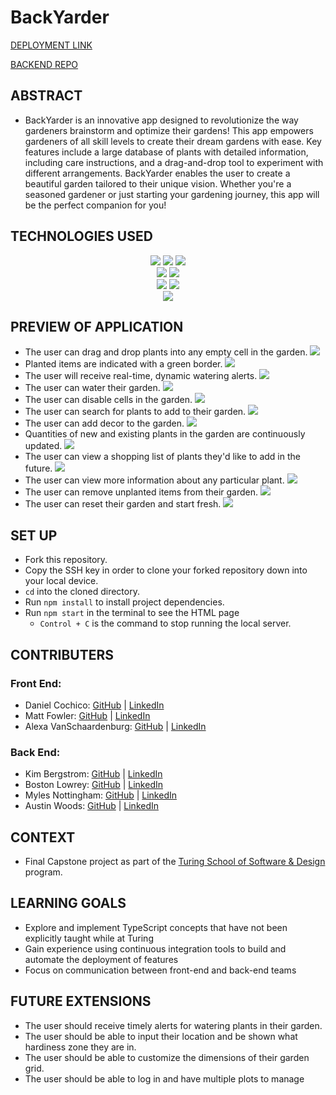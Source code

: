 # BackYarder
[DEPLOYMENT LINK](https://backyarder.vercel.app/)

[BACKEND REPO](https://github.com/Backyarder/backyarder-be)

## ABSTRACT
- BackYarder is an innovative app designed to revolutionize the way gardeners brainstorm and optimize their gardens! This app empowers gardeners of all skill levels to create their dream gardens with ease. Key features include a large database of plants with detailed information, including care instructions, and a drag-and-drop tool to experiment with different arrangements. BackYarder enables the user to create a beautiful garden tailored to their unique vision. Whether you're a seasoned gardener or just starting your gardening journey, this app will be the perfect companion for you!

## TECHNOLOGIES USED
<div align="center">
  <a href="https://www.typescriptlang.org/" ><img src="https://img.shields.io/badge/typescript-%23007ACC.svg?style=for-the-badge&logo=typescript&logoColor=white" /></a>
  <a href="https://html.spec.whatwg.org/" ><img src="https://img.shields.io/badge/html5-%23E34F26.svg?style=for-the-badge&logo=html5&logoColor=white" /></a>
  <a href="https://sass-lang.com/" ><img src="https://img.shields.io/badge/SASS-hotpink.svg?style=for-the-badge&logo=SASS&logoColor=white" /></a>
  </br>
  <a href="https://react.dev/" ><img src="https://img.shields.io/badge/react-%2320232a.svg?style=for-the-badge&logo=react&logoColor=%2361DAFB" /></a>
  <a href="https://reactrouter.com/en/main" ><img src="https://img.shields.io/badge/React_Router-CA4245?style=for-the-badge&logo=react-router&logoColor=white" /></a>
  </br>
  <a href="https://www.cypress.io/" ><img src="https://img.shields.io/badge/-cypress-%23E5E5E5?style=for-the-badge&logo=cypress&logoColor=058a5e" /></a>
  <a href="https://circleci.com/" ><img src="https://img.shields.io/badge/circle%20ci-%23161616.svg?style=for-the-badge&logo=circleci&logoColor=white" /></a>
  </br>
  <a href="https://vercel.com/" ><img src="https://img.shields.io/badge/vercel-%23000000.svg?style=for-the-badge&logo=vercel&logoColor=white" /></a>
</div>

## PREVIEW OF APPLICATION
- The user can drag and drop plants into any empty cell in the garden.
![](https://user-images.githubusercontent.com/126428377/276367124-fff30e1d-b48b-4f04-9dfa-488c972f7306.gif)
- Planted items are indicated with a green border.
![](https://user-images.githubusercontent.com/126428377/276367913-14cb87c5-f708-4c60-bcac-75d0baf613bc.gif)
- The user will receive real-time, dynamic watering alerts.
![](https://user-images.githubusercontent.com/126428377/276368848-940ead77-808e-46ef-ae12-77dcbafdfb7d.gif)
- The user can water their garden.
![](https://user-images.githubusercontent.com/126428377/276369563-a567a8b5-1085-4331-823f-ec9f277c809e.gif)
- The user can disable cells in the garden.
![](https://user-images.githubusercontent.com/126428377/276370125-f373127e-a595-49ff-9cc3-e96b4b4f3847.gif)
- The user can search for plants to add to their garden.
![](https://user-images.githubusercontent.com/126428377/276370938-b6b27768-f5eb-4bc9-9566-fe80ec95c44c.gif)
- The user can add decor to the garden.
![](https://user-images.githubusercontent.com/126428377/276372060-10f51087-bdec-4922-a6c1-be47856a95ee.gif)
- Quantities of new and existing plants in the garden are continuously updated.
![](https://user-images.githubusercontent.com/126428377/276373061-5e1493be-9849-47f8-adb1-87186759db55.gif)
- The user can view a shopping list of plants they'd like to add in the future.
![](https://user-images.githubusercontent.com/126428377/276373584-098dcfa1-241d-4f98-88bb-036a43831a5b.gif)
- The user can view more information about any particular plant.
![](https://user-images.githubusercontent.com/126428377/276374228-d588a4b9-03bf-4ef2-94d3-608e1a22b189.gif)
- The user can remove unplanted items from their garden.
![](https://user-images.githubusercontent.com/126428377/276375118-7a51a143-5462-4bdb-9e0c-75258305cab4.gif)
- The user can reset their garden and start fresh.
![](https://user-images.githubusercontent.com/126428377/276375574-4d4e3a35-ce75-44c6-af6a-9713d188454e.gif)

## SET UP
- Fork this repository.
- Copy the SSH key in order to clone your forked repository down into your local device.
- `cd` into the cloned directory.
- Run `npm install` to install project dependencies.
- Run `npm start` in the terminal to see the HTML page
  - `Control + C` is the command to stop running the local server.

## CONTRIBUTERS
### Front End:
- Daniel Cochico: [GitHub](https://github.com/dcochico) | [LinkedIn](https://www.linkedin.com/in/daniel-c-3a0201176/)
- Matt Fowler: [GitHub](https://github.com/mbenfowler) | [LinkedIn](https://www.linkedin.com/in/mbenfowler/)
- Alexa VanSchaardenburg: [GitHub](https://github.com/AlexaVanSchaardenburg) | [LinkedIn](https://www.linkedin.com/in/alexa-r-vanschaardenburg/)

### Back End:
- Kim Bergstrom: [GitHub](https://github.com/kbergstrom78) | [LinkedIn](https://www.linkedin.com/in/kimberley-bergstrom/)
- Boston Lowrey: [GitHub](https://github.com/BLowrey24) | [LinkedIn](https://www.linkedin.com/in/boston-lowrey/)
- Myles Nottingham: [GitHub](https://github.com/MylesNottingham) | [LinkedIn](https://www.linkedin.com/in/mylesnottingham/)
- Austin Woods: [GitHub](https://github.com/boomclear) | [LinkedIn](https://www.linkedin.com/in/austin-woods-1830aa195/)

## CONTEXT
- Final Capstone project as part of the [Turing School of Software & Design](https://turing.edu/) program.

## LEARNING GOALS
- Explore and implement TypeScript concepts that have not been explicitly taught while at Turing
- Gain experience using continuous integration tools to build and automate the deployment of features
- Focus on communication between front-end and back-end teams

## FUTURE EXTENSIONS
- The user should receive timely alerts for watering plants in their garden.
- The user should be able to input their location and be shown what hardiness zone they are in.
- The user should be able to customize the dimensions of their garden grid.
- The user should be able to log in and have multiple plots to manage
